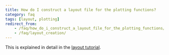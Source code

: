 ```yaml
---
title: How do I construct a layout file for the plotting functions?
category: faq
tags: [layout, plotting]
redirect_from:
    - /faq/how_do_i_construct_a_layout_file_for_the_plotting_functions/
    - /faq/layout_creation/
---
```


This is explained in detail in the [layout tutorial](/tutorial/plotting/layout).

